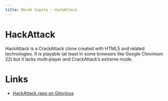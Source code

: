 ```yaml
---
title: Marek Sapota — HackAttack
---
```


# HackAttack

HackAttack is a CrackAttack clone created with HTML5 and related technologies.
It is playable (at least in some browsers like Google Chromium 22) but it lacks
multi‐player and CrackAttack’s extreme mode.

# Links
- [HackAttack repo on Gitorious](http://gitorious.org/chromium-hackattack)
